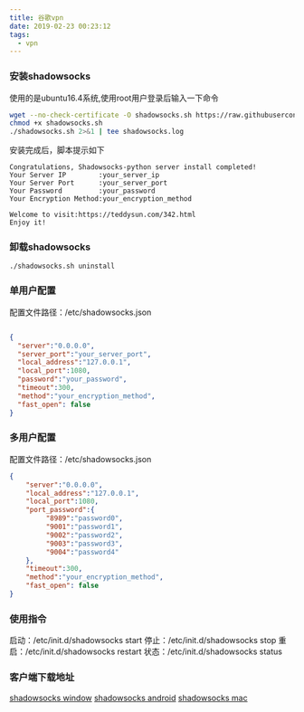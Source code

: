 ```yaml
---
title: 谷歌vpn
date: 2019-02-23 00:23:12
tags:
  - vpn
---
```


### 安装shadowsocks

使用的是ubuntu16.4系统,使用root用户登录后输入一下命令

```bash
wget --no-check-certificate -O shadowsocks.sh https://raw.githubusercontent.com/teddysun/shadowsocks_install/master/shadowsocks.sh
chmod +x shadowsocks.sh
./shadowsocks.sh 2>&1 | tee shadowsocks.log
```

安装完成后，脚本提示如下

```
Congratulations, Shadowsocks-python server install completed!
Your Server IP        :your_server_ip
Your Server Port      :your_server_port
Your Password         :your_password
Your Encryption Method:your_encryption_method

Welcome to visit:https://teddysun.com/342.html
Enjoy it!
```

### 卸载shadowsocks

```
./shadowsocks.sh uninstall
```

### 单用户配置
配置文件路径：/etc/shadowsocks.json
```json

{
  "server":"0.0.0.0",
  "server_port":"your_server_port",
  "local_address":"127.0.0.1",
  "local_port":1080,
  "password":"your_password",
  "timeout":300,
  "method":"your_encryption_method",
  "fast_open": false
}
```

### 多用户配置
配置文件路径：/etc/shadowsocks.json

```json
{
    "server":"0.0.0.0",
    "local_address":"127.0.0.1",
    "local_port":1080,
    "port_password":{
         "8989":"password0",
         "9001":"password1",
         "9002":"password2",
         "9003":"password3",
         "9004":"password4"
    },
    "timeout":300,
    "method":"your_encryption_method",
    "fast_open": false
}
```

### 使用指令

启动：/etc/init.d/shadowsocks start
停止：/etc/init.d/shadowsocks stop
重启：/etc/init.d/shadowsocks restart
状态：/etc/init.d/shadowsocks status


### 客户端下载地址

[shadowsocks window](https://github.com/shadowsocks/shadowsocks-windows/releases)
[shadowsocks android](https://github.com/shadowsocks/shadowsocks-android/releases)
[shadowsocks mac](https://github.com/shadowsocks/ShadowsocksX-NG/releases)